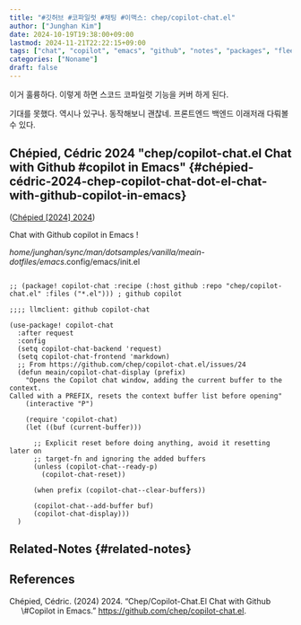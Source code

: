 ```yaml
---
title: "#깃허브 #코파일럿 #채팅 #이맥스: chep/copilot-chat.el"
author: ["Junghan Kim"]
date: 2024-10-19T19:38:00+09:00
lastmod: 2024-11-21T22:22:15+09:00
tags: ["chat", "copilot", "emacs", "github", "notes", "packages", "fleeting"]
categories: ["Noname"]
draft: false
---
```


이거 훌륭하다. 이렇게 하면 스코드 코파일럿 기능을 커버 하게 된다.

<!--more-->

기대를 못했다. 역시나 있구나. 동작해보니 괜찮네. 프론트엔드 백엔드 이래저래 다뤄볼 수 있다.


## Chépied, Cédric 2024 "chep/copilot-chat.el Chat with Github #copilot in Emacs" {#chépied-cédric-2024-chep-copilot-chat-dot-el-chat-with-github-copilot-in-emacs}

(<a href="#citeproc_bib_item_1">Chépied [2024] 2024</a>)

Chat with Github copilot in Emacs !

_home/junghan/sync/man/dotsamples/vanilla/meain-dotfiles/emacs_.config/emacs/init.el

```elisp

;; (package! copilot-chat :recipe (:host github :repo "chep/copilot-chat.el" :files ("*.el"))) ; github copilot

;;;; llmclient: github copilot-chat

(use-package! copilot-chat
  :after request
  :config
  (setq copilot-chat-backend 'request)
  (setq copilot-chat-frontend 'markdown)
  ;; From https://github.com/chep/copilot-chat.el/issues/24
  (defun meain/copilot-chat-display (prefix)
    "Opens the Copilot chat window, adding the current buffer to the context.
Called with a PREFIX, resets the context buffer list before opening"
    (interactive "P")

    (require 'copilot-chat)
    (let ((buf (current-buffer)))

      ;; Explicit reset before doing anything, avoid it resetting later on
      ;; target-fn and ignoring the added buffers
      (unless (copilot-chat--ready-p)
        (copilot-chat-reset))

      (when prefix (copilot-chat--clear-buffers))

      (copilot-chat--add-buffer buf)
      (copilot-chat-display)))
  )
```


## Related-Notes {#related-notes}

## References

<style>.csl-entry{text-indent: -1.5em; margin-left: 1.5em;}</style><div class="csl-bib-body">
  <div class="csl-entry"><a id="citeproc_bib_item_1"></a>Chépied, Cédric. (2024) 2024. “Chep/Copilot-Chat.El Chat with Github \#Copilot in Emacs.” <a href="https://github.com/chep/copilot-chat.el">https://github.com/chep/copilot-chat.el</a>.</div>
</div>
